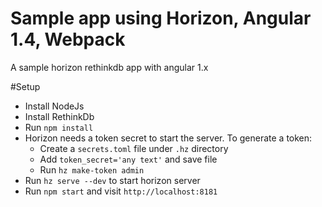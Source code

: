 # Sample app using Horizon, Angular 1.4, Webpack
A sample horizon rethinkdb app with angular 1.x

#Setup
* Install NodeJs
* Install RethinkDb
* Run `npm install`
* Horizon needs a token secret to start the server. To generate a token:
  * Create a `secrets.toml` file under `.hz` directory
  * Add `token_secret='any text'` and save file
  * Run `hz make-token admin`
* Run `hz serve --dev` to start horizon server
* Run `npm start` and visit `http://localhost:8181`
